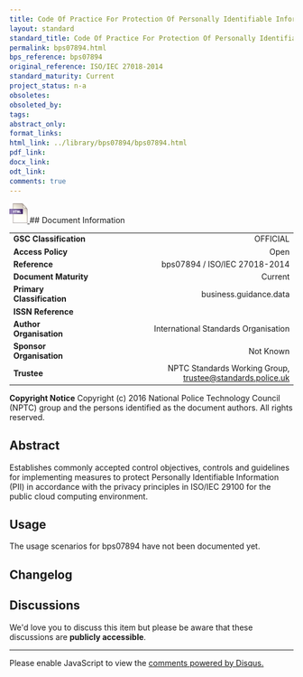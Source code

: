 ```yaml
---
title: Code Of Practice For Protection Of Personally Identifiable Information (Pii) In Public Clouds Acting As Pii Processors
layout: standard
standard_title: Code Of Practice For Protection Of Personally Identifiable Information (Pii) In Public Clouds Acting As Pii Processors
permalink: bps07894.html
bps_reference: bps07894
original_reference: ISO/IEC 27018-2014
standard_maturity: Current
project_status: n-a
obsoletes: 
obsoleted_by: 
tags: 
abstract_only:
format_links:
html_link: ../library/bps07894/bps07894.html
pdf_link: 
docx_link: 
odt_link: 
comments: true
---
```



<a target="_blank" href="../library/bps07894/bps07894.html">
    <img src="../images/html@0.5x.png" alt="html link" title="html link" style="max-height:35px;">
</a>
## Document Information

|||
| :------- | ------: |
| **GSC Classification**     | OFFICIAL |
| **Access Policy**          | Open |
| **Reference**              | bps07894  / ISO/IEC 27018-2014  |
| **Document Maturity**      | Current |
| **Primary Classification** | business.guidance.data |
| **ISSN Reference**         |  |
| **Author Organisation**    |International Standards Organisation|
| **Sponsor Organisation**   |Not Known|
| **Trustee**                | NPTC Standards Working Group, <a href="mailto:trustee@standards.police.uk?subject=bps07894 Code Of Practice For Protection Of Personally Identifiable Information (Pii) In Public Clouds Acting As Pii Processors">trustee@standards.police.uk |

**Copyright Notice**
Copyright (c) 2016 National Police Technology Council (NPTC) group and the persons identified as the document authors. All rights reserved.

## Abstract
Establishes commonly accepted control objectives, controls and guidelines for implementing measures to protect Personally Identifiable Information (PII) in accordance with the privacy principles in ISO/IEC 29100 for the public cloud computing environment.
        
## Usage
The usage scenarios for bps07894 have not been documented yet.

## Changelog


## Discussions
We'd love you to discuss this item but please be aware that these discussions are **publicly accessible**.
<hr>
<div id="disqus_thread"></div>

<script>

/**
*  RECOMMENDED CONFIGURATION VARIABLES: EDIT AND UNCOMMENT THE SECTION BELOW TO INSERT DYNAMIC VALUES FROM YOUR PLATFORM OR CMS.
*  LEARN WHY DEFINING THESE VARIABLES IS IMPORTANT: https://disqus.com/admin/universalcode/#configuration-variables*/
/*
var disqus_config = function () {
this.page.url = PAGE_URL;  // Replace PAGE_URL with your page's canonical URL variable
this.page.identifier = PAGE_IDENTIFIER; // Replace PAGE_IDENTIFIER with your page's unique identifier variable
};
*/
(function() { // DON'T EDIT BELOW THIS LINE
var d = document, s = d.createElement('script');
s.src = 'https://nptcstandards.disqus.com/embed.js';
s.setAttribute('data-timestamp', +new Date());
(d.head || d.body).appendChild(s);
})();
</script>
<noscript>Please enable JavaScript to view the <a href="https://disqus.com/?ref_noscript">comments powered by Disqus.</a></noscript>

